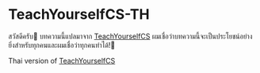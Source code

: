 # TeachYourselfCS-TH

สวัสดีครับ:wave: บทความนี้แปลมาจาก [TeachYourselfCS](https://teachyourselfcs.com/)
ผมเชื่อว่าบทความนี้จะเป็นประโยชน์อย่างยิ่งสำหรับทุกคนและผมเชื่อว่าทุกคนทำได้!:vulcan_salute:

Thai version of [TeachYourselfCS](https://teachyourselfcs.com/)
